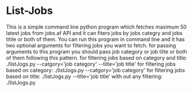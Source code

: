 # List-Jobs
This is a simple command line python program which fetches maximum 50 latest jobs from jobs.af API and it can fiters jobs by jobs categry and jobs titile or both of them.
You can run this program in command line and it has two optional arguments for filtering jobs you want to fetch. for passing arguments to this program you should pass job category or job tilte or both of them following this pattern. 
for filtering jobs based on category and title: ./listJogs.py --catgory='job category' --tilte='job title' 
for filtering jobs based on category: ./listJogs.py --catgory='job category' 
for filtering jobs based on title: ./listJogs.py  --tilte='job title'
with out any filtering: ./listJogs.py
